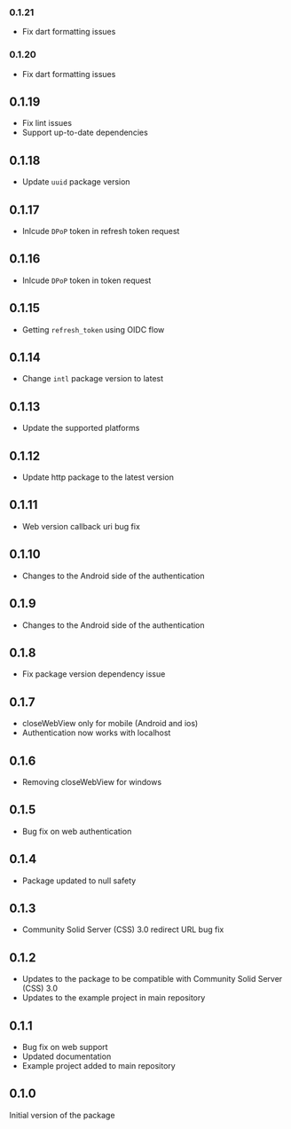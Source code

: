 ### 0.1.21

* Fix dart formatting issues

### 0.1.20

* Fix dart formatting issues

## 0.1.19

* Fix lint issues
* Support up-to-date dependencies

## 0.1.18

* Update `uuid` package version

## 0.1.17

* Inlcude `DPoP` token in refresh token request

## 0.1.16

* Inlcude `DPoP` token in token request

## 0.1.15

* Getting `refresh_token` using OIDC flow

## 0.1.14

* Change `intl` package version to latest

## 0.1.13

* Update the supported platforms

## 0.1.12

* Update http package to the latest version

## 0.1.11

* Web version callback uri bug fix

## 0.1.10

* Changes to the Android side of the authentication

## 0.1.9

* Changes to the Android side of the authentication

## 0.1.8

* Fix package version dependency issue

## 0.1.7

* closeWebView only for mobile (Android and ios)
* Authentication now works with localhost

## 0.1.6

* Removing closeWebView for windows

## 0.1.5

* Bug fix on web authentication

## 0.1.4

* Package updated to null safety

## 0.1.3

* Community Solid Server (CSS) 3.0 redirect URL bug fix

## 0.1.2

* Updates to the package to be compatible with Community Solid Server (CSS) 3.0
* Updates to the example project in main repository

## 0.1.1

* Bug fix on web support
* Updated documentation
* Example project added to main repository

## 0.1.0

Initial version of the package